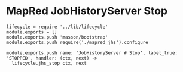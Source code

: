 
# MapRed JobHistoryServer Stop

    lifecycle = require '../lib/lifecycle'
    module.exports = []
    module.exports.push 'masson/bootstrap'
    module.exports.push require('./mapred_jhs').configure

    module.exports.push name: 'JobHistoryServer # Stop', label_true: 'STOPPED', handler: (ctx, next) ->
      lifecycle.jhs_stop ctx, next
